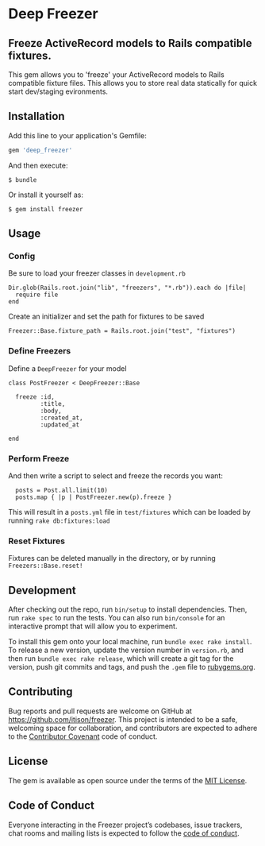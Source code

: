 # Deep Freezer
## Freeze ActiveRecord models to Rails compatible fixtures.

This gem allows you to 'freeze' your ActiveRecord models to Rails compatible fixture files. This allows you to store real data statically for quick start dev/staging evironments.

## Installation

Add this line to your application's Gemfile:

```ruby
gem 'deep_freezer'
```

And then execute:

    $ bundle

Or install it yourself as:

    $ gem install freezer

## Usage

### Config
Be sure to load your freezer classes in `development.rb`
```
Dir.glob(Rails.root.join("lib", "freezers", "*.rb")).each do |file|
  require file
end
```

Create an initializer and set the path for fixtures to be saved

`Freezer::Base.fixture_path = Rails.root.join("test", "fixtures")`

### Define Freezers

Define a `DeepFreezer` for your model

```
class PostFreezer < DeepFreezer::Base

  freeze :id,
         :title,
         :body,
         :created_at,
         :updated_at

end
```

### Perform Freeze

And then write a script to select and freeze the records you want:

```
  posts = Post.all.limit(10)
  posts.map { |p | PostFreezer.new(p).freeze }
```

This will result in a `posts.yml` file in `test/fixtures` which can be loaded by running `rake db:fixtures:load`

### Reset Fixtures

Fixtures can be deleted manually in the directory, or by running `Freezers::Base.reset!`

## Development

After checking out the repo, run `bin/setup` to install dependencies. Then, run `rake spec` to run the tests. You can also run `bin/console` for an interactive prompt that will allow you to experiment.

To install this gem onto your local machine, run `bundle exec rake install`. To release a new version, update the version number in `version.rb`, and then run `bundle exec rake release`, which will create a git tag for the version, push git commits and tags, and push the `.gem` file to [rubygems.org](https://rubygems.org).

## Contributing

Bug reports and pull requests are welcome on GitHub at https://github.com/itison/freezer. This project is intended to be a safe, welcoming space for collaboration, and contributors are expected to adhere to the [Contributor Covenant](http://contributor-covenant.org) code of conduct.

## License

The gem is available as open source under the terms of the [MIT License](https://opensource.org/licenses/MIT).

## Code of Conduct

Everyone interacting in the Freezer project’s codebases, issue trackers, chat rooms and mailing lists is expected to follow the [code of conduct](https://github.com/[USERNAME]/freezer/blob/master/CODE_OF_CONDUCT.md).

